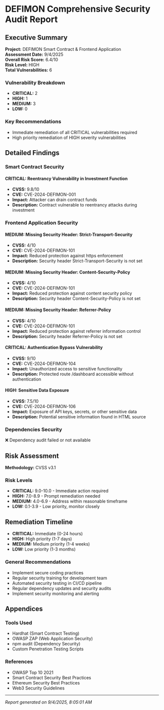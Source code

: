# DEFIMON Comprehensive Security Audit Report

## Executive Summary

**Project:** DEFIMON Smart Contract & Frontend Application  
**Assessment Date:** 9/4/2025  
**Overall Risk Score:** 6.4/10  
**Risk Level:** HIGH  
**Total Vulnerabilities:** 6

### Vulnerability Breakdown
- **CRITICAL:** 2
- **HIGH:** 1
- **MEDIUM:** 3
- **LOW:** 0

### Key Recommendations
- Immediate remediation of all CRITICAL vulnerabilities required
- High priority remediation of HIGH severity vulnerabilities

## Detailed Findings

### Smart Contract Security
#### CRITICAL: Reentrancy Vulnerability in Investment Function
- **CVSS:** 9.8/10
- **CVE:** CVE-2024-DEFIMON-001
- **Impact:** Attacker can drain contract funds
- **Description:** Contract vulnerable to reentrancy attacks during investment


### Frontend Application Security
#### MEDIUM: Missing Security Header: Strict-Transport-Security
- **CVSS:** 4/10
- **CVE:** CVE-2024-DEFIMON-101
- **Impact:** Reduced protection against https enforcement
- **Description:** Security header Strict-Transport-Security is not set

#### MEDIUM: Missing Security Header: Content-Security-Policy
- **CVSS:** 4/10
- **CVE:** CVE-2024-DEFIMON-101
- **Impact:** Reduced protection against content security policy
- **Description:** Security header Content-Security-Policy is not set

#### MEDIUM: Missing Security Header: Referrer-Policy
- **CVSS:** 4/10
- **CVE:** CVE-2024-DEFIMON-101
- **Impact:** Reduced protection against referrer information control
- **Description:** Security header Referrer-Policy is not set

#### CRITICAL: Authentication Bypass Vulnerability
- **CVSS:** 9/10
- **CVE:** CVE-2024-DEFIMON-104
- **Impact:** Unauthorized access to sensitive functionality
- **Description:** Protected route /dashboard accessible without authentication

#### HIGH: Sensitive Data Exposure
- **CVSS:** 7.5/10
- **CVE:** CVE-2024-DEFIMON-106
- **Impact:** Exposure of API keys, secrets, or other sensitive data
- **Description:** Potential sensitive information found in HTML source


### Dependencies Security
❌ Dependency audit failed or not available

## Risk Assessment

**Methodology:** CVSS v3.1

### Risk Levels
- **CRITICAL:** 9.0-10.0 - Immediate action required
- **HIGH:** 7.0-8.9 - Prompt remediation needed
- **MEDIUM:** 4.0-6.9 - Address within reasonable timeframe
- **LOW:** 0.1-3.9 - Low priority, monitor closely

## Remediation Timeline

- **CRITICAL:** Immediate (0-24 hours)
- **HIGH:** High priority (1-7 days)
- **MEDIUM:** Medium priority (1-4 weeks)
- **LOW:** Low priority (1-3 months)

### General Recommendations
- Implement secure coding practices
- Regular security training for development team
- Automated security testing in CI/CD pipeline
- Regular dependency updates and security audits
- Implement security monitoring and alerting

## Appendices

### Tools Used
- Hardhat (Smart Contract Testing)
- OWASP ZAP (Web Application Security)
- npm audit (Dependency Security)
- Custom Penetration Testing Scripts

### References
- OWASP Top 10 2021
- Smart Contract Security Best Practices
- Ethereum Security Best Practices
- Web3 Security Guidelines

---
*Report generated on 9/4/2025, 8:05:01 AM*
